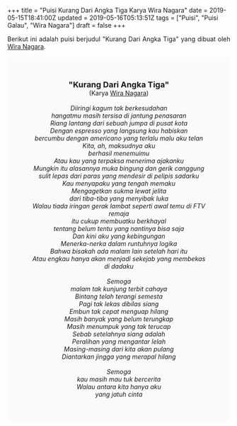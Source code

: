 +++
title = "Puisi Kurang Dari Angka Tiga Karya Wira Nagara"
date = 2019-05-15T18:41:00Z
updated = 2019-05-16T05:13:51Z
tags = ["Puisi", "Puisi Galau", "Wira Nagara"]
draft = false
+++

<div dir="ltr" style="text-align: left;" trbidi="on"><div dir="ltr" style="text-align: left;" trbidi="on"><div style="text-align: justify;">Berikut ini adalah puisi berjudul "Kurang Dari Angka Tiga" yang dibuat oleh <a href="https://id.wikipedia.org/wiki/Wira_Setianagara" target="_blank">Wira Nagara</a>. </div><br /><div style="background: #FAFAFA; font-size: 14px; height: auto; margin: 0 auto; padding: 50px; text-align: center; width: auto;"><span style="font-size: 18px;"><b>"Kurang Dari Angka Tiga"</b></span><br />(Karya <a href="https://www.sekata.web.id/tags/wira-nagara" target="_blank">Wira Nagara</a>) <br /><br /><i>Diiringi kagum tak berkesudahan<br />hangatmu masih tersisa di jantung penasaran<br />Riang lantang dari sebuah jumpa di pusat kota<br />Dengan espresso yang langsung kau habiskan<br />bercumbu dengan americano yang terlalu malu aku telan<br />Kita, ah, maksudnya aku<br />berhasil menemuimu<br />Atau kau yang terpaksa menerima ajakanku<br />Mungkin itu alasannya muka bingung dan gerik canggung<br />sulit lepas dari paras yang mendesir di pelipis sadarku<br />Kau menyapaku yang tengah memaku<br />Mengagetkan sukma lewat jelita<br />dari tiba-tiba yang menyibak luka<br />Walau tiada iringan gerak lambat seperti awal temu di FTV remaja<br />itu cukup membuatku berkhayal<br />tentang belum tentu yang nantinya bisa saja<br />Dan kini aku yang kebingungan<br />Menerka-nerka dalam runtuhnya logika<br />Bahwa bisakah ada malam lain setelah hari itu<br />Atau engkau hanya akan menjadi sekejab yang membekas di dadaku<br /><br />Semoga<br />malam tak kunjung terbit cahaya<br />Bintang telah terangi semesta<br />Pagi tak lekas dibilas siang<br />Embun tak cepat menguap hilang<br />Masih banyak yang belum terungkap<br />Masih menumpuk yang tak terucap<br />Sebab setelahnya siang adalah<br />Peralihan yang mengantar lelah<br />Masing-masing dari kita akan pulang<br />Diantarkan jingga yang merapal hilang<br /><br />Semoga<br />kau masih mau tuk bercerita<br />Walau antara kita hanya aku<br />yang jatuh cinta</i> </div></div></div>

